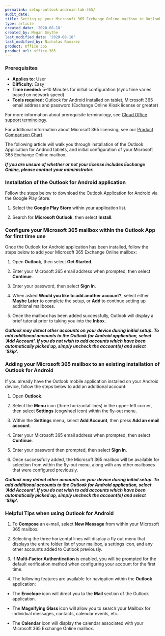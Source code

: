 ```yaml
---
permalink: setup-outlook-android-tab-365/
audit_date:
title: Setting up your Microsoft 365 Exchange Online mailbox in Outlook for Android tablets
type: article
created_date: '2020-08-18'
created_by: Megan Smythe
last_modified_date: '2020-08-18'
last_modified_by: Nicholas Ramirez
product: Office 365
product_url: office-365
---
```



### Prerequisites 

- **Applies to:** User
- **Difficulty:** Easy
- **Time needed:** 5-10 Minutes for initial configuration (sync time varies based on network speed)
- **Tools required:** Outlook for Android Installed on tablet, Microsoft 365 email address and password (Exchange Online Kiosk license or greater)

For more information about prerequisite terminology, see [Cloud Office support terminology](/how-to/cloud-office-support-terminology).

For additional information about Microsoft 365 licensing, see our [Product Comparison Chart](https://www.rackspace.com/sites/default/files/2020-06/Rackspace-Data-Sheet-Microsoft-365-Plans-and-Pricing-Sheet-CLO-TSK-1487.pdf).

The following article will walk you through installation of the Outlook Application for Android tablets, and initial configuration of your Microsoft 365 Exchange Online mailbox.


***If you are unsure of whether or not your license includes Exchange Online, please contact your administrator.***


### Installation of the Outlook for Android application


Follow the steps below to download the Outlook Application for Android via the Google Play Store:

1. Select the **Google Play Store** within your application list.

2. Search for **Microsoft Outlook**, then select **Install**.


### Configure your Microsoft 365 mailbox within the Outlook App for first time use


Once the Outlook for Android application has been installed, follow the steps below to add your Microsoft 365 Exchange Online mailbox:

1. Open **Outlook**, then select **Get Started**.

2. Enter your Microsoft 365 email address when prompted, then select **Continue**.

3. Enter your password, then select **Sign In**.

4. When asked **Would you like to add another account?**, select either **Maybe Later** to complete the setup, or **Add** to continue setting up additional mailboxes.

5. Once the mailbox has been added successfully, Outlook will display a brief tutorial prior to taking you into the **Inbox**.


***Outlook may detect other accounts on your device during initial setup. To add additional accounts to the Outlook for Android application, select 'Add Account'. If you do not wish to add accounts which have been automatically picked up, simply uncheck the account(s) and select 'Skip'.***


### Adding your Microsoft 365 mailbox to an existing installation of Outlook for Android


If you already have the Outlook mobile application installed on your Android device, follow the steps below to add an additional account:

1. Open **Outlook**.

2. Select the **Menu** icon (three horizontal lines) in the upper-left corner, then select **Settings** (cogwheel icon) within the fly-out menu.

3. Within the **Settings** menu, select **Add Account**, then press **Add an email account**.

4. Enter your Microsoft 365 email address when prompted, then select **Continue**.

5. Enter your password then prompted, then select **Sign In**.

6. Once successfully added, the Microsoft 365 mailbox will be available for selection from within the fly-out menu, along with any other mailboxes that were configured previously.


***Outlook may detect other accounts on your device during initial setup. To add additional accounts to the Outlook for Android application, select 'Add Account'. If you do not wish to add accounts which have been automatically picked up, simply uncheck the account(s) and select 'Skip'.***


### Helpful Tips when using Outlook for Android


1. To **Compose** an e-mail, select **New Message** from within your Microsoft 365 mailbox.

2. Selecting the three horizontal lines will display a fly out menu that displays the entire folder list of your mailbox, a settings icon, and any other accounts added to Outlook previously.

3. If **Multi-Factor Authentication** is enabled, you will be prompted for the default verification method when configuring your account for the first time.

4. The following features are available for navigation within the **Outlook** application:

- The **Envelope** icon will direct you to the **Mail** section of the Outlook application.

- The **Magnifying Glass** icon will allow you to search your Mailbox for individual messages, contacts, calendar events, etc...

- The **Calendar** icon will display the calendar associated with your Microsoft 365 Exchange Online mailbox.

